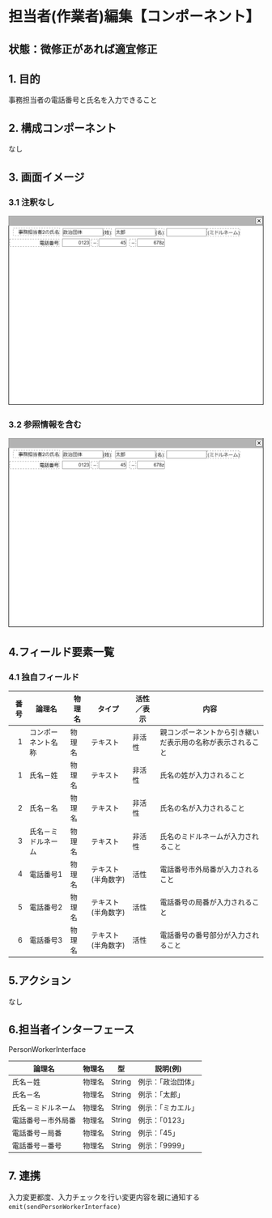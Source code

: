 ﻿# 担当者(作業者)編集【コンポーネント】

## 状態：微修正があれば適宜修正

## 1. 目的

事務担当者の電話番号と氏名を入力できること

## 2. 構成コンポーネント

なし

## 3. 画面イメージ

### 3.1 注釈なし

![担当者コンポーネント](image/担当者コンポーネント.drawio.png)

### 3.2 参照情報を含む

![担当者コンポーネント](image/担当者コンポーネント.drawio.png)

## 4.フィールド要素一覧

### 4.1 独自フィールド

| 番号 |            論理名            | 物理名 |       タイプ       | 活性／表示 |                            内容                            |
| ---: | ---------------------------- | ------ | ------------------ | ---------- | ---------------------------------------------------------- |
|    1 | コンポーネント名称           | 物理名 | テキスト           | 非活性     | 親コンポーネントから引き継いだ表示用の名称が表示されること |
|    1 | 氏名－姓                     | 物理名 | テキスト           | 非活性     | 氏名の姓が入力されること                                   |
|    2 | 氏名－名                     | 物理名 | テキスト           | 非活性     | 氏名の名が入力されること                                   |
|    3 | 氏名－ミドルネーム           | 物理名 | テキスト           | 非活性     | 氏名のミドルネームが入力されること                         |
|    4 | 電話番号1                    | 物理名 | テキスト(半角数字) | 活性       | 電話番号市外局番が入力されること                           |
|    5 | 電話番号2                    | 物理名 | テキスト(半角数字) | 活性       | 電話番号の局番が入力されること                             |
|    6 | 電話番号3                    | 物理名 | テキスト(半角数字) | 活性       | 電話番号の番号部分が入力されること                         |

## 5.アクション

なし

## 6.担当者インターフェース

PersonWorkerInterface

 |       論理名       | 物理名 |   型   |       説明(例)        |
 | ------------------ | ------ | ------ | --------------------- |
 | 氏名－姓           | 物理名 | String | 例示：「政治団体」    |
 | 氏名－名           | 物理名 | String | 例示：「太郎」        |
 | 氏名－ミドルネーム | 物理名 | String | 例示：「ミカエル」    |
 | 電話番号－市外局番 | 物理名 | String | 例示：「0123」        |
 | 電話番号－局番     | 物理名 | String | 例示：「45」          |
 | 電話番号－番号     | 物理名 | String | 例示：「9999」        |

## 7. 連携

入力変更都度、入力チェックを行い変更内容を親に通知する`emit(sendPersonWorkerInterface)`
